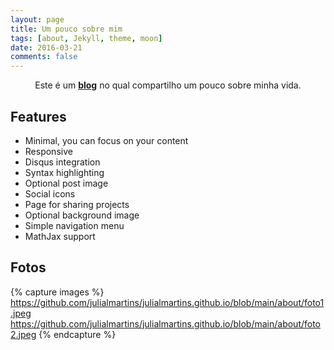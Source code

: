 ```yaml
---
layout: page
title: Um pouco sobre mim
tags: [about, Jekyll, theme, moon]
date: 2016-03-21
comments: false
---
```

    
<center>Este é um <a href="https://julialmartins.github.io//"><b>blog</b></a> no qual compartilho um pouco sobre minha vida.</center>

## Features
* Minimal, you can focus on your content
* Responsive
* Disqus integration
* Syntax highlighting
* Optional post image
* Social icons
* Page for sharing projects
* Optional background image
* Simple navigation menu
* MathJax support

## Fotos

{% capture images %}
    https://github.com/julialmartins/julialmartins.github.io/blob/main/about/foto1.jpeg
    https://github.com/julialmartins/julialmartins.github.io/blob/main/about/foto2.jpeg
{% endcapture %}

